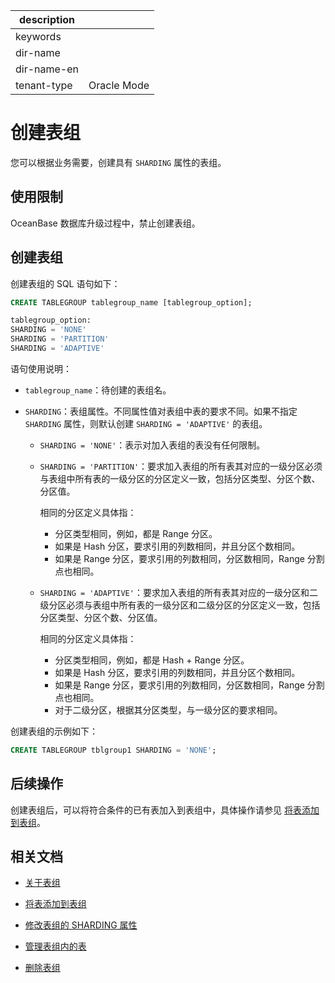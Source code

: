 |description||
|---|---|
|keywords||
|dir-name||
|dir-name-en||
|tenant-type|Oracle Mode|

# 创建表组

您可以根据业务需要，创建具有 `SHARDING` 属性的表组。

## 使用限制

OceanBase 数据库升级过程中，禁止创建表组。

## 创建表组

创建表组的 SQL 语句如下：

```sql
CREATE TABLEGROUP tablegroup_name [tablegroup_option];

tablegroup_option:
SHARDING = 'NONE'
SHARDING = 'PARTITION'
SHARDING = 'ADAPTIVE'
```

语句使用说明：

* `tablegroup_name`：待创建的表组名。

* `SHARDING`：表组属性。不同属性值对表组中表的要求不同。如果不指定 `SHARDING` 属性，则默认创建 `SHARDING = 'ADAPTIVE'` 的表组。

  * `SHARDING = 'NONE'`：表示对加入表组的表没有任何限制。

  * `SHARDING = 'PARTITION'`：要求加入表组的所有表其对应的一级分区必须与表组中所有表的一级分区的分区定义一致，包括分区类型、分区个数、分区值。

    相同的分区定义具体指：

    * 分区类型相同，例如，都是 Range 分区。
    * 如果是 Hash 分区，要求引用的列数相同，并且分区个数相同。
    * 如果是 Range 分区，要求引用的列数相同，分区数相同，Range 分割点也相同。

  * `SHARDING = 'ADAPTIVE'`：要求加入表组的所有表其对应的一级分区和二级分区必须与表组中所有表的一级分区和二级分区的分区定义一致，包括分区类型、分区个数、分区值。
  
    相同的分区定义具体指：

    * 分区类型相同，例如，都是 Hash + Range 分区。
    * 如果是 Hash 分区，要求引用的列数相同，并且分区个数相同。
    * 如果是 Range 分区，要求引用的列数相同，分区数相同，Range 分割点也相同。
    * 对于二级分区，根据其分区类型，与一级分区的要求相同。

创建表组的示例如下：

```sql
CREATE TABLEGROUP tblgroup1 SHARDING = 'NONE'; 
```

## 后续操作

创建表组后，可以将符合条件的已有表加入到表组中，具体操作请参见 [将表添加到表组](../300.manage-table-groups-of-oracle-mode/400.add-tables-to-a-table-group-of-oracle-mode.md)。

## 相关文档

* [关于表组](../300.manage-table-groups-of-oracle-mode/100.about-table-groups-of-oracle-mode.md)

* [将表添加到表组](../300.manage-table-groups-of-oracle-mode/400.add-tables-to-a-table-group-of-oracle-mode.md)

* [修改表组的 SHARDING 属性](../300.manage-table-groups-of-oracle-mode/500.modify-the-sharding-attribute-ot-a-table-group-of-oracle-mode.md)

* [管理表组内的表](../300.manage-table-groups-of-oracle-mode/600.manage-tables-within-a-table-group-of-oracle-mode.md)

* [删除表组](../300.manage-table-groups-of-oracle-mode/700.delete-a-table-group-of-oracle-mode.md)
